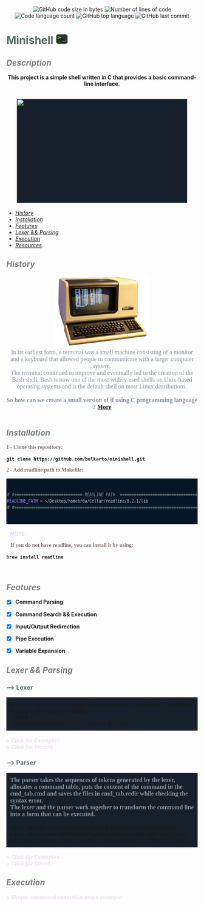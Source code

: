<p align="center">
	<img alt="GitHub code size in bytes" src="https://img.shields.io/github/languages/code-size/belkarto/minishell?color=lightblue" />
	<img alt="Number of lines of code" src="https://img.shields.io/tokei/lines/github/belkarto/minishell?color=critical" />
	<img alt="Code language count" src="https://img.shields.io/github/languages/count/belkarto/minishell?color=yellow" />
	<img alt="GitHub top language" src="https://img.shields.io/github/languages/top/belkarto/minishell?color=blue" />
	<img alt="GitHub last commit" src="https://img.shields.io/github/last-commit/belkarto/minishell?color=green" />
</p>

# <span style="color: #596666;">**Minishell**</span> <img src="Resources/IMG/bash_icon.png" style="height: 27px; width:32px;"/>

## <span style="color: Grey;">*Description*</span>

<div align="center"><align="center" /> 
	
<b>This project is a simple shell written in C that provides a basic command-line interface. <br> <br></b>

<img src="Resources/GIF/Make.gif" style="height: 275px; width:450px;background-color: #17202A;">

</div>

<i>
<ul>
    <li> <a href="#history"> History</li> </a>
    <li> <a href="#installation"> Installation</li> </a>
    <li> <a href="#features"> Features</li> </a>
    <li> <a href="#lexer && parsing"> Lexer && Parsing</li> </a>
    <li> <a href="#execution"> Execution</li> </a>
    <li> <a href="#resources"> Resources</li> </a>
</ul>
</i>

## <span style="color: Grey;" id="history">*History*</span>

<div align="center"><align="center" />
    <img src="Resources/IMG/terminal.png" style="height: 190px; width:250px;background-color: #17202A;">
</div>
<div align="center"><align="center" />
    <font face="Times New Roman" size="3"> <span style="color: #85929E ;"> In its earliest form, a terminal was a small machine consisting of a monitor and a keyboard that allowed people to communicate with a larger computer system. <br>
    The terminal continued to improve and eventually led to the creation of the Bash shell. Bash is now one of the most widely used shells on Unix-based operating systems and is the default shell on most Linux distributions. <br><br>
    <b>
    So how can we create a small version of if using C programming language ?
    <a href="https://www.youtube.com/watch?v=-u9F4O730RE">More</a> </span> </font>
</div>

<br>

## <span style="color: Grey;" id="installation">*Installation*</span>

 <p style="font-family: Times New Roman ;color: #807070">1 - Clone this repository:</p>

 ```
 git clone https://github.com/belkarto/minishell.git
 ```
<p style="font-family: Times New Roman ;color: #807070">2 - Add readline path to Makefile:</p>
<div align="center"><align="center" /> 
	<img src="Resources/IMG/readline_path.png" style="height: 120px; width:700px;background-color: #17202A;">
</div>


 <b><i><p style="color: #DBDBFF" >&nbsp;&nbsp;&nbsp;NOTE :</p></b></i>
 
<p style="font-family: Times New Roman ;color: #807070">
 &nbsp;&nbsp;&nbsp;If you do not have readline, you can install it by using:
</p>

 ```
 brew install readline
 ```

<br> 

## <span style="color: Grey;" id="features">*Features*</span>

- [x] Command Parsing
- [x] Command Search && Execution
- [x] Input/Output Redirection
- [x] Pipe Execution
- [x] Variable Expansion


## <span style="color: Grey;" id="lexer && parsing">*Lexer && Parsing*</span>

### <span style="color: #5A7777;">**--> Lexer**</span>

<div style="border: #626567; background-color: #17202A; padding: 10px;">
    The lexer takes the command line and parses it into tokens. Therefore, there are two types of tokens: <br>
  	- Word <br>
    	- Special characters (“, ‘, <, >, <<, >>, $, |, spc) </span>
</div>

<br>
<details>
<summary style="list-style-type: '>';color: #EFDFF1">
    <i>
     Click for Example :
    </i>
  </summary>
    <center>
    <br>
  <img src="Resources/IMG/lexer.png" style="width:700px;background-color: #17202A;">
    </center>
</details>

<details>
    <summary style="list-style-type: '>';color: #EFDFF1">
    <i>
        Click for Structs :
    </i>
    </summary>
    <center>
    <br>
  <img src="Resources/IMG/structs.png" style="width:700px;background-color: #17202A;">
    </center>
</details>

### <span style="color: #5A7777;">**--> Parser**</span>

<div style="border: #626567; background-color: #17202A; padding: 10px;">
    <font face="Trebuchet MS" size="3"> <span style="color: #85929E ;">
    The parser takes the sequences of tokens generated by the lexer, allocates a command table, puts the content of the command in the cmd_tab.cmd and saves the files in cmd_tab.redir while checking the syntax error. <br>
    The lexer and the parser work together to transform the command line into a form that can be executed.</span> </font>
    <br> <br>
    <i> Note: You can use a command table if your shell is handling only pipes, else in case of handling logical operators like "&&" or "||" the best way is to use a data structure called Abstract Syntax Tree (AST). </i>
</div>

<br>

<details>
<summary style="list-style-type: '>';color: #EFDFF1">
    <i>
     Click for Examples :
    </i>
  </summary>
    <center>
    <br>
  <img src="Resources/IMG/cmd_tab.png" style="width:700px;background-color: #17202A;">
    </center>
</details>

<details>
<summary style="list-style-type: '>';color: #EFDFF1">
    <i>
     Click for Struct :
    </i>
  </summary>
    <center>
    <br>
  <img src="Resources/IMG/cmd_tab_struct.png" style="width:700px;background-color: #17202A;">
    </center>
</details>

## <span style="color: Grey;" id="execution">*Execution*</span>

<details>
    <summary style="list-style-type: '>';color: #EFDFF1">
    <i>
        Simple command execution steps example:
    </i>
    </summary>
    <center>
    <br>
 
	                  
```
	    						   +------------+	
							|--| Open all   |----|
	                                    		|  | heredocs   |    |
							|  +------------+    |
+-------------------+     +--------------------------+	|		     |     +-------------------------+   +---------------------+  
|    Take cmd_tab   |-----|  Check for redirections  |--|		     |-----| Change stdin and stdout |---| Execute the command |
+---------+---------+     +------------+-------------+	|		     |     +-------------------------+   +---------------------+
	    						|  +------------+    |
	    						|--|open other 	|----|
	    						   |redirictions|
							   +------------+
								


```
	    
	    
	
</details>
